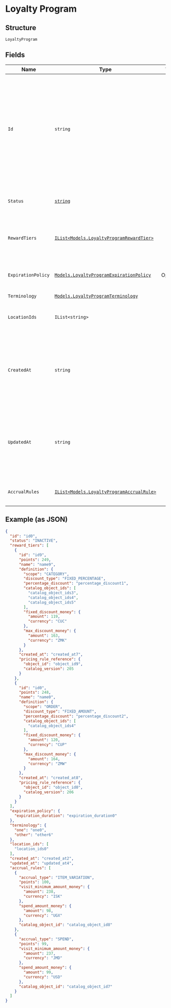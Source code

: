 
# Loyalty Program

## Structure

`LoyaltyProgram`

## Fields

| Name | Type | Tags | Description |
|  --- | --- | --- | --- |
| `Id` | `string` |  | The Square-assigned ID of the loyalty program. Updates to<br>the loyalty program do not modify the identifier.<br>**Constraints**: *Minimum Length*: `1`, *Maximum Length*: `36` |
| `Status` | [`string`](/doc/models/loyalty-program-status.md) |  | Indicates whether the program is currently active. |
| `RewardTiers` | [`IList<Models.LoyaltyProgramRewardTier>`](/doc/models/loyalty-program-reward-tier.md) |  | The list of rewards for buyers, sorted by ascending points. |
| `ExpirationPolicy` | [`Models.LoyaltyProgramExpirationPolicy`](/doc/models/loyalty-program-expiration-policy.md) | Optional | Describes when the loyalty program expires. |
| `Terminology` | [`Models.LoyaltyProgramTerminology`](/doc/models/loyalty-program-terminology.md) |  | - |
| `LocationIds` | `IList<string>` |  | The [locations](#type-Location) at which the program is active. |
| `CreatedAt` | `string` |  | The timestamp when the program was created, in RFC 3339 format.<br>**Constraints**: *Minimum Length*: `1` |
| `UpdatedAt` | `string` |  | The timestamp when the reward was last updated, in RFC 3339 format.<br>**Constraints**: *Minimum Length*: `1` |
| `AccrualRules` | [`IList<Models.LoyaltyProgramAccrualRule>`](/doc/models/loyalty-program-accrual-rule.md) |  | Defines how buyers can earn loyalty points. |

## Example (as JSON)

```json
{
  "id": "id0",
  "status": "INACTIVE",
  "reward_tiers": [
    {
      "id": "id9",
      "points": 249,
      "name": "name9",
      "definition": {
        "scope": "CATEGORY",
        "discount_type": "FIXED_PERCENTAGE",
        "percentage_discount": "percentage_discount1",
        "catalog_object_ids": [
          "catalog_object_ids3",
          "catalog_object_ids4",
          "catalog_object_ids5"
        ],
        "fixed_discount_money": {
          "amount": 119,
          "currency": "CUC"
        },
        "max_discount_money": {
          "amount": 163,
          "currency": "ZMK"
        }
      },
      "created_at": "created_at7",
      "pricing_rule_reference": {
        "object_id": "object_id9",
        "catalog_version": 205
      }
    },
    {
      "id": "id0",
      "points": 248,
      "name": "name0",
      "definition": {
        "scope": "ORDER",
        "discount_type": "FIXED_AMOUNT",
        "percentage_discount": "percentage_discount2",
        "catalog_object_ids": [
          "catalog_object_ids4"
        ],
        "fixed_discount_money": {
          "amount": 120,
          "currency": "CUP"
        },
        "max_discount_money": {
          "amount": 164,
          "currency": "ZMW"
        }
      },
      "created_at": "created_at8",
      "pricing_rule_reference": {
        "object_id": "object_id0",
        "catalog_version": 206
      }
    }
  ],
  "expiration_policy": {
    "expiration_duration": "expiration_duration0"
  },
  "terminology": {
    "one": "one0",
    "other": "other6"
  },
  "location_ids": [
    "location_ids0"
  ],
  "created_at": "created_at2",
  "updated_at": "updated_at4",
  "accrual_rules": [
    {
      "accrual_type": "ITEM_VARIATION",
      "points": 100,
      "visit_minimum_amount_money": {
        "amount": 238,
        "currency": "ISK"
      },
      "spend_amount_money": {
        "amount": 98,
        "currency": "UGX"
      },
      "catalog_object_id": "catalog_object_id8"
    },
    {
      "accrual_type": "SPEND",
      "points": 99,
      "visit_minimum_amount_money": {
        "amount": 237,
        "currency": "JMD"
      },
      "spend_amount_money": {
        "amount": 99,
        "currency": "USD"
      },
      "catalog_object_id": "catalog_object_id7"
    }
  ]
}
```

